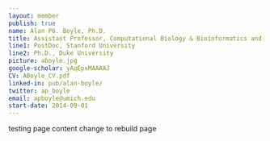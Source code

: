```yaml
---
layout: member
publish: true
name: Alan P6. Boyle, Ph.D.
title: Assistant Professor, Computational Biology & Bioinformatics and Human Genetics
line1: PostDoc, Stanford University
line2: Ph.D., Duke University
picture: aboyle.jpg
google-scholar: yAqEpxMAAAAJ
CV: ABoyle_CV.pdf
linked-in: pub/alan-boyle/
twitter: ap_boyle
email: apboyle@umich.edu
start-date: 2014-09-01
---
```


testing page content
change to rebuild page
